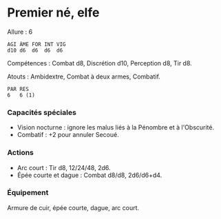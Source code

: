 # Premier né, elfe

Allure : 6

	AGI	ÂME	FOR	INT	VIG
	d10	d6	d6	d6	d6

Compétences : Combat d8, Discrétion d10, Perception d8, Tir d8.

Atouts : Ambidextre, Combat à deux armes, Combatif.

	PAR	RES
	6	6 (1)

### Capacités spéciales
- Vision nocturne : ignore les malus liés à la Pénombre et à l'Obscurité.
- Combatif : +2 pour annuler Secoué.

### Actions
- Arc court : Tir d8, 12/24/48, 2d6.
- Épée courte et dague : Combat d8/d8, 2d6/d6+d4.

### Équipement
Armure de cuir, épée courte, dague, arc court.
